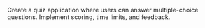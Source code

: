 Create a quiz application where users can answer multiple-choice questions.
Implement scoring, time limits, and feedback.

